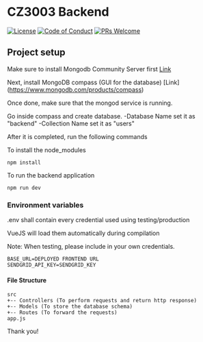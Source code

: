# CZ3003 Backend

[![License](http://img.shields.io/:license-mit-blue.svg?style=flat-square)](http://badges.mit-license.org) [![Code of Conduct](https://img.shields.io/badge/code%20of-conduct-ff69b4.svg)](https://microsoft.github.io/codeofconduct/) [![PRs Welcome](https://img.shields.io/badge/PRs-welcome-brightgreen.svg?style=flat-square)](http://makeapullrequest.com)

## Project setup

Make sure to install Mongodb Community Server first [Link](https://www.mongodb.com/try/download/community)

Next, install MongoDB compass (GUI for the database) [Link] (https://www.mongodb.com/products/compass)

Once done, make sure that the mongod service is running.

Go inside compass and create database.
-Database Name set it as "backend"
-Collection Name set it as "users"

After it is completed, run the following commands

To install the node_modules

```
npm install
```

To run the backend application

```
npm run dev
```

### Environment variables

.env shall contain every credential used using testing/production

VueJS will load them automatically during compilation

Note: When testing, please include in your own credentials.

```
BASE_URL=DEPLOYED FRONTEND URL
SENDGRID_API_KEY=SENDGRID_KEY
```

#### File Structure

```
src
+-- Controllers (To perform requests and return http response)
+-- Models (To store the database schema)
+-- Routes (To forward the requests)
app.js
```

Thank you!
